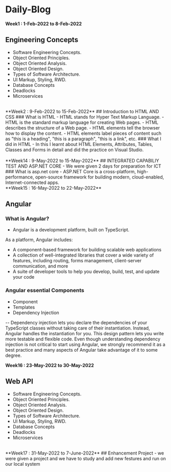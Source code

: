# Daily-Blog
<!----------------------------------------------------------------------------------------------------------------------------->
**Week1 : 1-Feb-2022 to 8-Feb-2022** 
##  Engineering Concepts

- Software Engineering Concepts.
- Object Oriented Principles.
- Object Oriented Analysis.
- Object Oriented Design.
- Types of Software Architecture.
- UI Markup, Styling, RWD.
- Database Concepts
- Deadlocks
- Microservices
<br>
<!----------------------------------------------------------------------------------------------------------------------------->
**Week2 : 9-Feb-2022 to 15-Feb-2022** 
## Introduction to HTML AND CSS
### What is HTML
-  HTML stands for Hyper Text Markup Language.
-  HTML is the standard markup language for creating Web pages.
-  HTML describes the structure of a Web page.
-  HTML elements tell the browser how to display the content.
-  HTML elements label pieces of content such as "this is a heading", "this is a paragraph", "this is a link", etc.
### What I did in HTML
-  In this I learnt about HTML Elements, Attributes, Tables, Classes and Forms in detail and did the practice on Visual Studio.
<br>
<!----------------------------------------------------------------------------------------------------------------------------->

<br>
<!----------------------------------------------------------------------------------------------------------------------------->
**Week14 : 9-May-2022 to 15-May-2022** 
##  INTEGRATED CAPABILIY TEST AND ASP.NET CORE
-  We were given 2 days for preparation for ICT 
### What is asp.net core
-  ASP.NET Core is a cross-platform, high-performance, open-source framework for building modern, cloud-enabled, Internet-connected apps.

<br>
<!----------------------------------------------------------------------------------------------------------------------------->
**Week15 : 16-May-2022 to 22-May-2022** 

## Angular
### What is Angular?
-  Angular is a development platform, built on TypeScript.

As a platform, Angular includes:

-  A component-based framework for building scalable web applications
-  A collection of well-integrated libraries that cover a wide variety of features, including routing, forms management, client-server communication, and more
-  A suite of developer tools to help you develop, build, test, and update your code

### Angular essential Components

- Component
- Templates
- Dependency Injection

-- Dependency injection lets you declare the dependencies of your TypeScript classes without taking care of their instantiation. Instead, Angular handles the instantiation for you. This design pattern lets you write more testable and flexible code. Even though understanding dependency injection is not critical to start using Angular, we strongly recommend it as a best practice and many aspects of Angular take advantage of it to some degree.



<!----------------------------------------------------------------------------------------------------------------------------->
**Week16 : 23-May-2022 to 30-May-2022** 
##  Web API

- Software Engineering Concepts.
- Object Oriented Principles.
- Object Oriented Analysis.
- Object Oriented Design.
- Types of Software Architecture.
- UI Markup, Styling, RWD.
- Database Concepts
- Deadlocks
- Microservices
<br>
<!----------------------------------------------------------------------------------------------------------------------------->
**Week17 : 31-May-2022 to 7-June-2022**
##   Enhancement Project
-  we were given a project and we have to study and add new festures and run on our local system





















